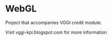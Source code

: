 # WebGL

Project that accompanies VGGI credit module.

Visit vggi-kpi.blogspot.com for more information
